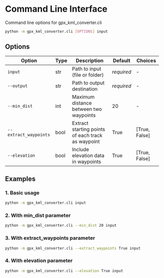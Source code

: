 # Command Line Interface

Command line options for gpx_kml_converter.cli

```bash
python -m gpx_kml_converter.cli [OPTIONS] input
```

## Options

| Option                | Type | Description                                       | Default    | Choices       |
|-----------------------|------|---------------------------------------------------|------------|---------------|
| `input`               | str  | Path to input (file or folder)                    | *required* | -             |
| `--output`            | str  | Path to output destination                        | *required* | -             |
| `--min_dist`          | int  | Maximum distance between two waypoints            | 20         | -             |
| `--extract_waypoints` | bool | Extract starting points of each track as waypoint | True       | [True, False] |
| `--elevation`         | bool | Include elevation data in waypoints               | True       | [True, False] |


## Examples


### 1. Basic usage

```bash
python -m gpx_kml_converter.cli input
```

### 2. With min_dist parameter

```bash
python -m gpx_kml_converter.cli --min_dist 20 input
```

### 3. With extract_waypoints parameter

```bash
python -m gpx_kml_converter.cli --extract_waypoints True input
```

### 4. With elevation parameter

```bash
python -m gpx_kml_converter.cli --elevation True input
```